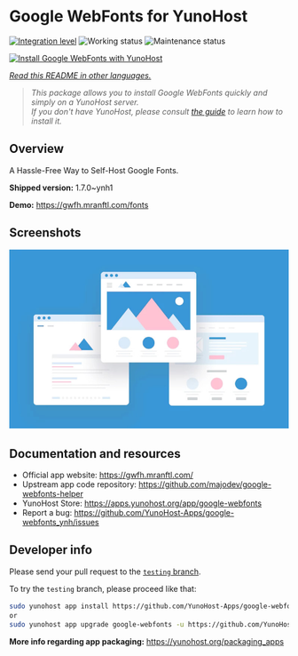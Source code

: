 <!--
N.B.: This README was automatically generated by <https://github.com/YunoHost/apps/tree/master/tools/readme_generator>
It shall NOT be edited by hand.
-->

# Google WebFonts for YunoHost

[![Integration level](https://apps.yunohost.org/badge/integration/google-webfonts)](https://ci-apps.yunohost.org/ci/apps/google-webfonts/)
![Working status](https://apps.yunohost.org/badge/state/google-webfonts)
![Maintenance status](https://apps.yunohost.org/badge/maintained/google-webfonts)

[![Install Google WebFonts with YunoHost](https://install-app.yunohost.org/install-with-yunohost.svg)](https://install-app.yunohost.org/?app=google-webfonts)

*[Read this README in other languages.](./ALL_README.md)*

> *This package allows you to install Google WebFonts quickly and simply on a YunoHost server.*  
> *If you don't have YunoHost, please consult [the guide](https://yunohost.org/install) to learn how to install it.*

## Overview

A Hassle-Free Way to Self-Host Google Fonts.

**Shipped version:** 1.7.0~ynh1

**Demo:** <https://gwfh.mranftl.com/fonts>

## Screenshots

![Screenshot of Google WebFonts](./doc/screenshots/example.jpg)

## Documentation and resources

- Official app website: <https://gwfh.mranftl.com/>
- Upstream app code repository: <https://github.com/majodev/google-webfonts-helper>
- YunoHost Store: <https://apps.yunohost.org/app/google-webfonts>
- Report a bug: <https://github.com/YunoHost-Apps/google-webfonts_ynh/issues>

## Developer info

Please send your pull request to the [`testing` branch](https://github.com/YunoHost-Apps/google-webfonts_ynh/tree/testing).

To try the `testing` branch, please proceed like that:

```bash
sudo yunohost app install https://github.com/YunoHost-Apps/google-webfonts_ynh/tree/testing --debug
or
sudo yunohost app upgrade google-webfonts -u https://github.com/YunoHost-Apps/google-webfonts_ynh/tree/testing --debug
```

**More info regarding app packaging:** <https://yunohost.org/packaging_apps>
